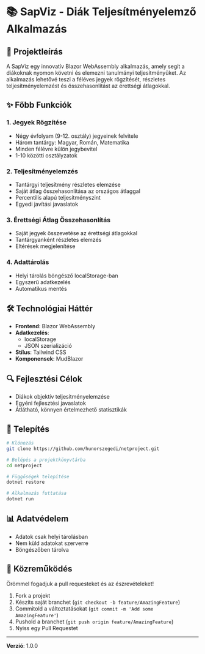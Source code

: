 # 📚 SapViz - Diák Teljesítményelemző Alkalmazás

## 🚀 Projektleírás

A SapViz egy innovatív Blazor WebAssembly alkalmazás, amely segít a diákoknak nyomon követni és elemezni tanulmányi teljesítményüket. Az alkalmazás lehetővé teszi a féléves jegyek rögzítését, részletes teljesítményelemzést és összehasonlítást az érettségi átlagokkal.

## ✨ Főbb Funkciók

### 1. Jegyek Rögzítése
- Négy évfolyam (9-12. osztály) jegyeinek felvitele
- Három tantárgy: Magyar, Román, Matematika
- Minden félévre külön jegybevitel
- 1-10 közötti osztályzatok

### 2. Teljesítményelemzés
- Tantárgyi teljesítmény részletes elemzése
- Saját átlag összehasonlítása az országos átlaggal
- Percentilis alapú teljesítményszint
- Egyedi javítási javaslatok

### 3. Érettségi Átlag Összehasonlítás
- Saját jegyek összevetése az érettségi átlagokkal
- Tantárgyanként részletes elemzés
- Eltérések megjelenítése

### 4. Adattárolás
- Helyi tárolás böngésző localStorage-ban
- Egyszerű adatkezelés
- Automatikus mentés

## 🛠️ Technológiai Háttér

- **Frontend**: Blazor WebAssembly
- **Adatkezelés**: 
  - localStorage
  - JSON szerializáció
- **Stílus**: Tailwind CSS
- **Komponensek**: MudBlazor

## 🔍 Fejlesztési Célok

- Diákok objektív teljesítményelemzése
- Egyéni fejlesztési javaslatok
- Átlátható, könnyen értelmezhető statisztikák

## 🚀 Telepítés

```bash
# Klónozás
git clone https://github.com/hunorszegedi/netproject.git

# Belépés a projektkönyvtárba
cd netproject

# Függőségek telepítése
dotnet restore

# Alkalmazás futtatása
dotnet run
```

## 📊 Adatvédelem

- Adatok csak helyi tárolásban
- Nem küld adatokat szerverre
- Böngészőben tárolva

## 🤝 Közreműködés

Örömmel fogadjuk a pull requesteket és az észrevételeket!

1. Fork a projekt
2. Készíts saját branchet (`git checkout -b feature/AmazingFeature`)
3. Commitold a változtatásokat (`git commit -m 'Add some AmazingFeature'`)
4. Pushold a branchet (`git push origin feature/AmazingFeature`)
5. Nyiss egy Pull Requestet

---

**Verzió**: 1.0.0